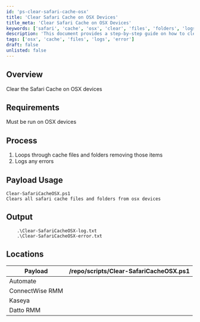 ```yaml
---
id: 'ps-clear-safari-cache-osx'
title: 'Clear Safari Cache on OSX Devices'
title_meta: 'Clear Safari Cache on OSX Devices'
keywords: ['safari', 'cache', 'osx', 'clear', 'files', 'folders', 'logs', 'errors']
description: 'This document provides a step-by-step guide on how to clear the Safari cache on OSX devices, including the requirements, process, and output logs for successful execution.'
tags: ['osx', 'cache', 'files', 'logs', 'error']
draft: false
unlisted: false
---
```

## Overview

Clear the Safari Cache on OSX devices

## Requirements

Must be run on OSX devices

## Process

1. Loops through cache files and folders removing those items
2. Logs any errors

## Payload Usage

```
Clear-SafariCacheOSX.ps1
Clears all safari cache files and folders from osx devices
```

## Output

```
    .\Clear-SafariCacheOSX-log.txt
    .\Clear-SafariCacheOSX-error.txt
```

## Locations

| Payload                    | /repo/scripts/Clear-SafariCacheOSX.ps1 |
|---------------------------|-----------------------------------------|
| Automate                  |                                         |
| ConnectWise RMM           |                                         |
| Kaseya                    |                                         |
| Datto RMM                 |                                         |


